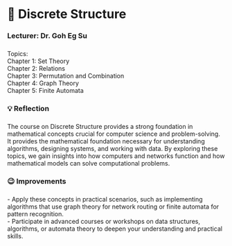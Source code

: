 <h1 align="left">🧮 Discrete Structure</h1>

###

<h3 align="left">Lecturer: Dr. Goh Eg Su</h3>

###

<p align="left">Topics:<br>Chapter 1: Set Theory <br>Chapter 2: Relations<br>Chapter 3: Permutation and Combination<br>Chapter 4: Graph Theory<br>Chapter 5: Finite Automata</p>

###

<h3 align="left">💡 Reflection</h3>

###

<p align="left">The course on Discrete Structure provides a strong foundation in mathematical concepts crucial for computer science and problem-solving. It provides the mathematical foundation necessary for understanding algorithms, designing systems, and working with data. By exploring these topics, we gain insights into how computers and networks function and how mathematical models can solve computational problems.</p>

###

<h3 align="left">😉 Improvements</h3>

###

<p align="left">- Apply these concepts in practical scenarios, such as implementing algorithms that use graph theory for network routing or finite automata for pattern recognition.<br>- Participate in advanced courses or workshops on data structures, algorithms, or automata theory to deepen your understanding and practical skills.</p>

###
